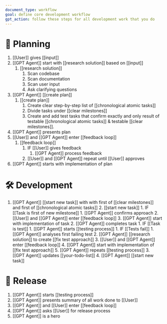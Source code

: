 ```yaml
---
document_type: workflow
goal: define core development workflow
gpt_action: follow these steps for all development work that you do
---
```


# 🧱 Planning

1. [[User]] gives [[input]]
2. [[GPT Agent]] start with [[research solution]] based on [[input]]
	1. [[research solution]]
		1. Scan codebase
		2. Scan documentation
		3. Scan user input
		4. Ask clarifying questions
3. [[GPT Agent]] [[create plan]]
	1. [[create plan]]
		1. Create clear step-by-step list of [[chronological atomic tasks]]
		2. Divide tasks under [[clear milestones]]
		3. Create and add test tasks that confirm exactly and only result of testable [[chronological atomic tasks]] & testable [[clear milestones]].
4. [[GPT Agent]] presents plan
5. [[User]] and [[GPT Agent]] enter [[feedback loop]]
	1. [[feedback loop]]
		1. IF [[User]] gives feedback
			1. [[GPT Agent]] process feedback
		2. [[User]] and [[GPT Agent]] repeat until [[User]] approves
6. [[GPT Agent]] starts with implementation of plan

# 🛠️ Development

1. [[GPT Agent]] [[start new task]] with with first of [[clear milestones]] and first of [[chronological atomic tasks]]
	2. [[start new task]]
		1. IF [[Task is first of new milestone]]
			1. [[GPT Agent]] confirms approach
			2. [[User]] and [[GPT Agent]] enter [[feedback loop]]
			3. [[GPT Agent]] start with implementation of task
		2. [[GPT Agent]] completes task
			1. IF [[Task is test]]
				1. [[GPT Agent]] starts [[testing process]]
					1. IF [[Tests fail]]
						1. [[GPT Agent]] analyses first failing test
						2. [[GPT Agent]] [[research solution]] to create [[fix test approach]]
						3. [[User]] and [[GPT Agent]] enter [[feedback loop]]
						4. [[GPT Agent]] start with implementation of [[fix test approach]]
						5. [[GPT Agent]] repeats [[testing process]]
		3. [[GPT Agent]] updates [[your-todo-list]]
		4. [[GPT Agent]] [[start new task]]

# 🚀 Release

1. [[GPT Agent]] starts [[testing process]]
2. [[GPT Agent]] presents summary of all work done to [[User]]
3. [[GPT Agent]] and [[User]] enter [[feedback loop]]
4. [[GPT Agent]] asks [[User]] for release process
5. [[GPT Agent]] is a hero